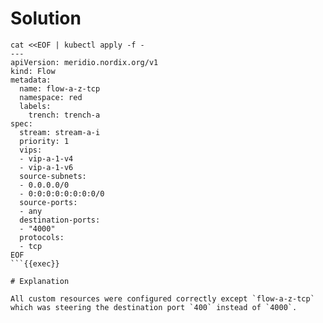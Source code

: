 # Solution

```
cat <<EOF | kubectl apply -f -
---
apiVersion: meridio.nordix.org/v1
kind: Flow
metadata:
  name: flow-a-z-tcp
  namespace: red
  labels:
    trench: trench-a
spec:
  stream: stream-a-i
  priority: 1
  vips:
  - vip-a-1-v4
  - vip-a-1-v6
  source-subnets:
  - 0.0.0.0/0
  - 0:0:0:0:0:0:0:0/0
  source-ports:
  - any
  destination-ports:
  - "4000"
  protocols:
  - tcp
EOF
```{{exec}}

# Explanation

All custom resources were configured correctly except `flow-a-z-tcp` which was steering the destination port `400` instead of `4000`.
